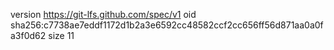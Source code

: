 version https://git-lfs.github.com/spec/v1
oid sha256:c7738ae7eddf1172d1b2a3e6592cc48582ccf2cc656ff56d871aa0a0fa3f0d62
size 11
